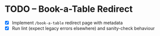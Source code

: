 # TODO – Book-a-Table Redirect

- [x] Implement `/book-a-table` redirect page with metadata
- [x] Run lint (expect legacy errors elsewhere) and sanity-check behaviour
